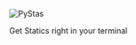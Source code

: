 ![PyStas](https://user-images.githubusercontent.com/81849260/185841702-f7b855db-63c0-49d6-ad3f-cb5a8f1bd54f.png)

Get Statics right in your terminal
